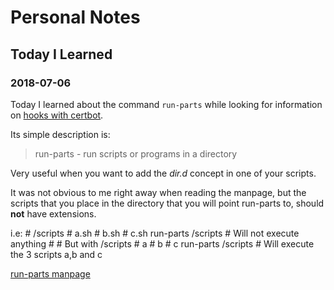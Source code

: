 # Personal Notes

## Today I Learned

### 2018-07-06

Today I learned about the command `run-parts` while looking for information on [hooks with certbot](https://stackoverflow.com/questions/42300579/letsencrypt-certbot-multiple-renew-hooks).

Its simple description is:
> run-parts - run scripts or programs in a directory

Very useful when you want to add the *dir.d* concept in one of your scripts.

It was not obvious to me right away when reading the manpage, but the scripts that you place in the directory that you will point run-parts to, should **not** have extensions.

i.e:
    # /scripts
    #  a.sh
    #  b.sh
    #  c.sh
    run-parts /scripts
    # Will not execute anything
    #
    # But with /scripts
    #  a
    #  b
    #  c
    run-parts /scripts
    # Will execute the 3 scripts a,b and c


[run-parts manpage](http://manpages.ubuntu.com/manpages/bionic/man8/run-parts.8.html)

